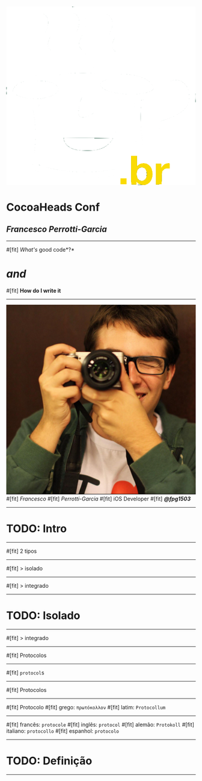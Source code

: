 ![fit inline](logo-cocoa-heads.gif)

# CocoaHeads Conf

## *Francesco Perrotti-Garcia*

---

#[fit] *What's* good code*?*

# *and*

#[fit] **How do I write it**

---

![left](gravatar.jpg)
#[fit] *Francesco* 
#[fit] *Perrotti-Garcia*
#[fit] iOS Developer
#[fit] **_@fpg1503_**

---

# TODO: Intro

---

#[fit] 2 tipos

---

#[fit] > isolado

---

#[fit] > integrado

---

# TODO: Isolado

---

#[fit] > integrado

---

#[fit] Protocolos

---

#[fit] `protocol`s

---

#[fit] Protocolos

---

#[fit] Protocolo
#[fit] grego: `πρωτόκολλον`
#[fit] latim: `Protocollum`

---

#[fit] francês: `protocole`
#[fit] inglês: `protocol`
#[fit] alemão: `Protokoll`
#[fit] italiano: `protocollo`
#[fit] espanhol: `protocolo`

---

# TODO: Definição

---



